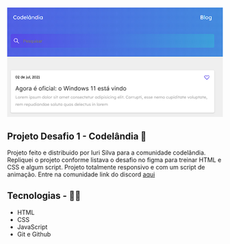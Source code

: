 <p>
  <img src="./github/blog-thumb.png">
</p>

## Projeto Desafio 1 - Codelândia 📝
Projeto feito e distribuido por Iuri Silva  para a comunidade codelândia. Repliquei o projeto conforme listava o desafio no figma para treinar HTML e CSS e algum script. Projeto totalmente responsivo e com um script de animação. Entre na comunidade link do discord <a href="https://discord.com/invite/QevDJqCzaY" target="_blank">aqui</a>


## Tecnologias - 👨‍💻
- HTML 
- CSS
- JavaScript
- Git e Github